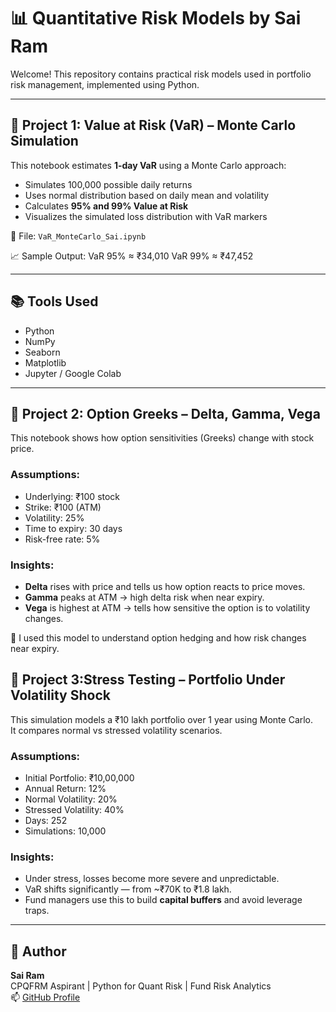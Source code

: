 # 📊 Quantitative Risk Models by Sai Ram

Welcome! This repository contains practical risk models used in portfolio risk management, implemented using Python.

---

## 🧠 Project 1: Value at Risk (VaR) – Monte Carlo Simulation

This notebook estimates **1-day VaR** using a Monte Carlo approach:

- Simulates 100,000 possible daily returns
- Uses normal distribution based on daily mean and volatility
- Calculates **95% and 99% Value at Risk**
- Visualizes the simulated loss distribution with VaR markers

📁 File: `VaR_MonteCarlo_Sai.ipynb`

📈 Sample Output:
VaR 95% ≈ ₹34,010
VaR 99% ≈ ₹47,452

---

## 📚 Tools Used
- Python
- NumPy
- Seaborn
- Matplotlib
- Jupyter / Google Colab

---

## 🧠 Project 2: Option Greeks – Delta, Gamma, Vega

This notebook shows how option sensitivities (Greeks) change with stock price.

### Assumptions:
- Underlying: ₹100 stock
- Strike: ₹100 (ATM)
- Volatility: 25%
- Time to expiry: 30 days
- Risk-free rate: 5%

### Insights:
- **Delta** rises with price and tells us how option reacts to price moves.
- **Gamma** peaks at ATM → high delta risk when near expiry.
- **Vega** is highest at ATM → tells how sensitive the option is to volatility changes.

🧠 I used this model to understand option hedging and how risk changes near expiry.



## 🧠 Project 3:Stress Testing – Portfolio Under Volatility Shock

This simulation models a ₹10 lakh portfolio over 1 year using Monte Carlo.  
It compares normal vs stressed volatility scenarios.

### Assumptions:
- Initial Portfolio: ₹10,00,000
- Annual Return: 12%
- Normal Volatility: 20%
- Stressed Volatility: 40%
- Days: 252
- Simulations: 10,000

### Insights:
- Under stress, losses become more severe and unpredictable.
- VaR shifts significantly — from ~₹70K to ₹1.8 lakh.
- Fund managers use this to build **capital buffers** and avoid leverage traps.
---
## 👤 Author

**Sai Ram**  
CPQFRM Aspirant | Python for Quant Risk | Fund Risk Analytics  
📫 [GitHub Profile](https://github.com/SaiRam-quant)
